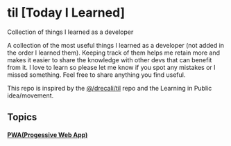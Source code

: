 # til [Today I Learned]
Collection of things I learned as a developer

A collection of the most useful things I learned as a developer (not added in the order I learned them). Keeping track of them helps me retain more and makes it easier to share the knowledge with other devs that can benefit from it. I love to learn so please let me know if you spot any mistakes or I missed something. Feel free to share anything you find useful.

This repo is inspired by the [@/drecali/til](https://github.com/drecali/til) repo and the Learning in Public idea/movement.

## Topics

#### [PWA(Progessive Web App)](https://github.com/abroroo/til/tree/main/PWA)
